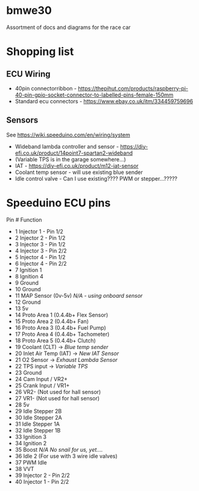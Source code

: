# bmwe30
Assortment of docs and diagrams for the race car

# Shopping list
## ECU Wiring
* 40pin connectorribbon - https://thepihut.com/products/raspberry-pi-40-pin-gpio-socket-connector-to-labelled-pins-female-150mm
* Standard ecu connectors - https://www.ebay.co.uk/itm/334459759696

## Sensors
See https://wiki.speeduino.com/en/wiring/system
* Wideband lambda controller and sensor - https://diy-efi.co.uk/product/14point7-spartan2-wideband
* (Variable TPS is in the garage somewhere...)
* IAT - https://diy-efi.co.uk/product/m12-iat-sensor
* Coolant temp sensor - will use existing blue sender
* Idle control valve - Can I use existing???? PWM or stepper...?????


# Speeduino ECU pins
Pin #	Function
* 1	Injector 1 - Pin 1/2
* 2	Injector 2 - Pin 1/2
* 3	Injector 3 - Pin 1/2
* 4	Injector 3 - Pin 2/2
* 5	Injector 4 - Pin 1/2
* 6	Injector 4 - Pin 2/2
* 7	Ignition 1
* 8	Ignition 4
* 9	Ground
* 10	Ground
* 11	MAP Sensor (0v-5v) *N/A - using onboard sensor*
* 12	Ground
* 13	5v
* 14	Proto Area 1 (0.4.4b+ Flex Sensor)
* 15	Proto Area 2 (0.4.4b+ Fan)
* 16	Proto Area 3 (0.4.4b+ Fuel Pump)
* 17	Proto Area 4 (0.4.4b+ Tachometer)
* 18	Proto Area 5 (0.4.4b+ Clutch)
* 19	Coolant (CLT) -> *Blue temp sender*
* 20	Inlet Air Temp (IAT) -> *New IAT Sensor*
* 21	O2 Sensor -> *Exhaust Lambda Sensor*
* 22	TPS input -> *Variable TPS*
* 23	Ground
* 24	Cam Input / VR2+
* 25	Crank Input / VR1+
* 26	VR2- (Not used for hall sensor)
* 27	VR1- (Not used for hall sensor)
* 28	5v
* 29	Idle Stepper 2B
* 30	Idle Stepper 2A
* 31	Idle Stepper 1A
* 32	Idle Stepper 1B
* 33	Ignition 3
* 34	Ignition 2
* 35	Boost *N/A No snail for us, yet....*
* 36	Idle 2 (For use with 3 wire idle valves)
* 37	PWM Idle
* 38	VVT
* 39	Injector 2 - Pin 2/2
* 40	Injector 1 - Pin 2/2
